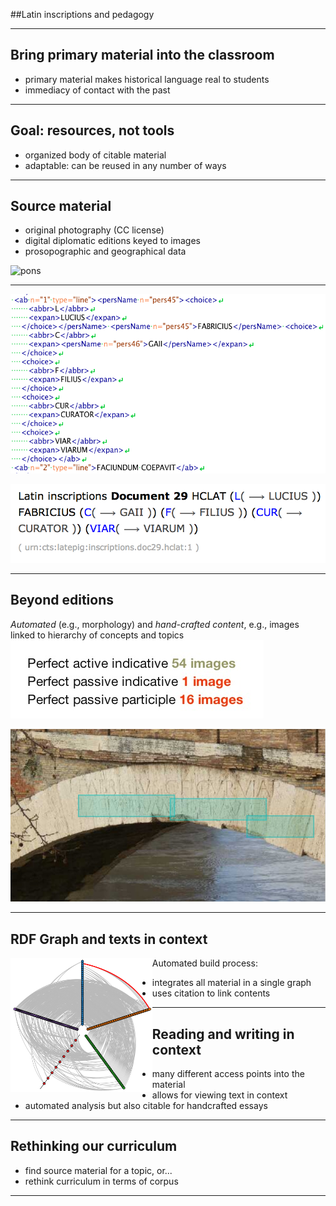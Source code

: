 ##Latin inscriptions and pedagogy

---

## Bring primary material into the classroom ##

- primary material makes historical language real to students
- immediacy of contact with the past

---

## Goal: resources, not tools

- organized body of citable  material
- adaptable: can be reused in any number of ways

---


## Source material

- original photography (CC license)
- digital diplomatic editions keyed to images
- prosopographic and geographical data




![pons][pons]

---

![xml][xml]

![formatted][formatted]


[pons]:  limgs/fabricius-clean.png

[xml]: limgs/fabricius-xml.png

[formatted]: limgs/formatted-view.png

[screen1]: limgs/screengrab1.PNG

--- 

## Beyond editions ##

*Automated* (e.g., morphology) and *hand-crafted content*, e.g., images linked to hierarchy of concepts and topics ![perf][perf]

[perf]: limgs/perf-tense.jpg

![pons links][ponsoverlay]

[ponsoverlay]: limgs/pons.jpg

   
--- 

## RDF Graph and texts in context ##

<div style="float:left; width:45%;">
<a href="http://beta.hpcc.uh.edu/tomcat/latinsources/hivemap.html">
<img src=" limgs/hive.png"/></a>
</div>  Automated build process:

- integrates all material in a single graph
- uses citation to  link contents

[hive]: limgs/hive.png
[link1]: http://beta.hpcc.uh.edu/tomcat/latinsources/hivemap.html

---

## Reading and writing in context ##

- many different access points into the material
- allows for viewing text in context
-  automated analysis but also citable for handcrafted essays

---

## Rethinking our curriculum

- find source material for a topic, or...
- rethink curriculum in terms of corpus

---



[screengrab1]: screengrab1

[link3]: screengrab?

